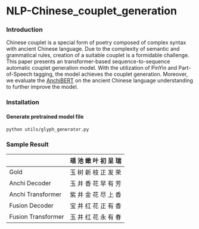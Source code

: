 # NLP-Chinese_couplet_generation

### Introduction

Chinese couplet is a special form of poetry composed of complex syntax with ancient Chinese language. Due to the complexity of semantic and grammatical rules, creation of a suitable couplet is a formidable challenge. This paper presents an transformer-based sequence-to-sequence automatic couplet generation model. With the utilization of PinYin and Part-of-Speech tagging, the model achieves the couplet generation. Moreover, we evaluate the [AnchiBERT](https://arxiv.org/abs/2009.11473) on the ancient Chinese language understanding to further improve the model. 


### Installation

#### Generate pretrained model file
```
python utils/glyph_generator.py
```

### Sample Result

|                   | 瑶   池   嫩   叶   初   呈   瑞 |
|-------------------|------------|
| Gold              | 玉   树   新   枝   正   发   荣     |
| Anchi Decoder     | 玉   井   香   花   早   有   芳     |
| Anchi Transformer | 紫   井   金   花   尽   上   香     |
| Fusion Decoder    | 宝   井   红   花   正   有   香     |
| Fusion Transformer| 玉   井   红   花   永   有   春     |

